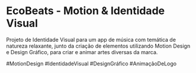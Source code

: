 # EcoBeats - Motion & Identidade Visual

Projeto de Identidade Visual para um app de música com temática de natureza relaxante, junto da criação de elementos utilizando Motion Design e Design Gráfico, para criar e animar artes diversas da marca.

#MotionDesign #IdentidadeVisual #DesignGráfico #AnimaçãoDeLogo
